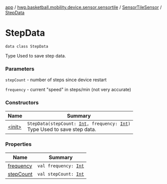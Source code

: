 [app](../../../index.md) / [hwp.basketball.mobility.device.sensor.sensortile](../../index.md) / [SensorTileSensor](../index.md) / [StepData](.)

# StepData

`data class StepData`

Type Used to save step data.

### Parameters

`stepCount` - number of steps since device restart

`frequency` - current "speed" in steps/min (not very accurate)

### Constructors

| Name | Summary |
|---|---|
| [&lt;init&gt;](-init-.md) | `StepData(stepCount: `[`Int`](https://kotlinlang.org/api/latest/jvm/stdlib/kotlin/-int/index.html)`, frequency: `[`Int`](https://kotlinlang.org/api/latest/jvm/stdlib/kotlin/-int/index.html)`)`<br>Type Used to save step data. |

### Properties

| Name | Summary |
|---|---|
| [frequency](frequency.md) | `val frequency: `[`Int`](https://kotlinlang.org/api/latest/jvm/stdlib/kotlin/-int/index.html) |
| [stepCount](step-count.md) | `val stepCount: `[`Int`](https://kotlinlang.org/api/latest/jvm/stdlib/kotlin/-int/index.html) |
